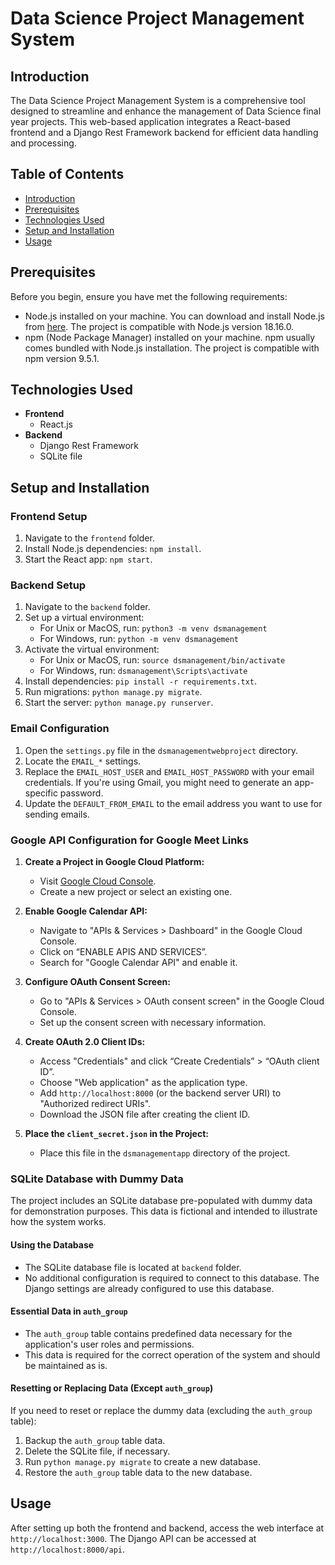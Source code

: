 # Data Science Project Management System

## Introduction
The Data Science Project Management System is a comprehensive tool designed to streamline and enhance the management of Data Science final year projects. This web-based application integrates a React-based frontend and a Django Rest Framework backend for efficient data handling and processing.

## Table of Contents
- [Introduction](#introduction)
- [Prerequisites](#prerequisites)
- [Technologies Used](#technologies-used)
- [Setup and Installation](#setup-and-installation)
- [Usage](#usage) 

## Prerequisites
Before you begin, ensure you have met the following requirements:
- Node.js installed on your machine. You can download and install Node.js from [here](https://nodejs.org/). The project is compatible with Node.js version 18.16.0.
- npm (Node Package Manager) installed on your machine. npm usually comes bundled with Node.js installation. The project is compatible with npm version 9.5.1.

## Technologies Used
- **Frontend**
  - React.js
- **Backend**
  - Django Rest Framework
  - SQLite file 

## Setup and Installation
### Frontend Setup
1. Navigate to the `frontend` folder.
2. Install Node.js dependencies: `npm install`.
3. Start the React app: `npm start`.
   
### Backend Setup
1. Navigate to the `backend` folder.
2. Set up a virtual environment:
   - For Unix or MacOS, run: `python3 -m venv dsmanagement`
   - For Windows, run: `python -m venv dsmanagement`
3. Activate the virtual environment:
   - For Unix or MacOS, run: `source dsmanagement/bin/activate`
   - For Windows, run: `dsmanagement\Scripts\activate`
4. Install dependencies: `pip install -r requirements.txt`.
5. Run migrations: `python manage.py migrate`.
6. Start the server: `python manage.py runserver`.

### Email Configuration
1. Open the `settings.py` file in the `dsmanagementwebproject` directory.
2. Locate the `EMAIL_*` settings.
3. Replace the `EMAIL_HOST_USER` and `EMAIL_HOST_PASSWORD` with your email credentials. If you're using Gmail, you might need to generate an app-specific password.
4. Update the `DEFAULT_FROM_EMAIL` to the email address you want to use for sending emails.

### Google API Configuration for Google Meet Links
1. **Create a Project in Google Cloud Platform:**
   - Visit [Google Cloud Console](https://console.cloud.google.com/).
   - Create a new project or select an existing one.

2. **Enable Google Calendar API:**
   - Navigate to "APIs & Services > Dashboard" in the Google Cloud Console.
   - Click on “ENABLE APIS AND SERVICES”.
   - Search for "Google Calendar API" and enable it.

3. **Configure OAuth Consent Screen:**
   - Go to "APIs & Services > OAuth consent screen" in the Google Cloud Console.
   - Set up the consent screen with necessary information.

4. **Create OAuth 2.0 Client IDs:**
   - Access "Credentials" and click “Create Credentials” > “OAuth client ID”.
   - Choose "Web application" as the application type.
   - Add `http://localhost:8000` (or the backend server URI) to "Authorized redirect URIs".
   - Download the JSON file after creating the client ID.

5. **Place the `client_secret.json` in the Project:**
   - Place this file in the `dsmanagementapp` directory of the project.
  
### SQLite Database with Dummy Data

The project includes an SQLite database pre-populated with dummy data for demonstration purposes. This data is fictional and intended to illustrate how the system works.

#### Using the Database
- The SQLite database file is located at `backend` folder.
- No additional configuration is required to connect to this database. The Django settings are already configured to use this database.

#### Essential Data in `auth_group`
- The `auth_group` table contains predefined data necessary for the application's user roles and permissions.
- This data is required for the correct operation of the system and should be maintained as is.

#### Resetting or Replacing Data (Except `auth_group`)
If you need to reset or replace the dummy data (excluding the `auth_group` table):
1. Backup the `auth_group` table data.
2. Delete the SQLite file, if necessary.
3. Run `python manage.py migrate` to create a new database.
4. Restore the `auth_group` table data to the new database.


## Usage
After setting up both the frontend and backend, access the web interface at `http://localhost:3000`. The Django API can be accessed at `http://localhost:8000/api`.

